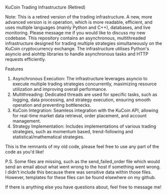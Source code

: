 KuCoin Trading Infrastructure (Retired)

Note: This is a retired version of the trading infrastructure. A new, more advanced version is in operation, which is more readable, efficient, and uses multiple languages (mainly Python and C++), databases, and live monitoring. Please message me if you would like to discuss my new codebase.
This repository contains an asynchronous, multithreaded infrastructure designed for trading multiple strategies simultaneously on the KuCoin cryptocurrency exchange. The infrastructure utilises Python's asyncio and aiohttp libraries to handle asynchronous tasks and HTTP requests efficiently.

Features

1. Asynchronous Execution: The infrastructure leverages asyncio to execute multiple trading strategies concurrently, maximizing resource utilization and improving overall performance.
2. Multithreading: Dedicated threads are used for specific tasks, such as logging, data processing, and strategy execution, ensuring smooth operation and preventing bottlenecks.
3. KuCoin Integration: Seamless integration with the KuCoin API, allowing for real-time market data retrieval, order placement, and account management.
4. Strategy Implementation: Includes implementations of various trading strategies, such as momentum based, trend-following and statistical/mathematical strategies.

This is the remnants of my old code, please feel free to use any part of the code as you'd like!


P.S. Some files are missing, such as the send_failed_order file which would send an email about what went wrong to the host if something went wrong. I didn't include this because there was sensitive data within those files. However, templates for these files can be found elsewhere on my github.

If there is anything else you have questions about, feel free to message me!
